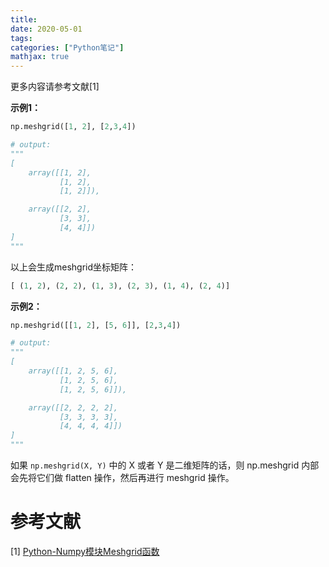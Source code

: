 ```yaml
---
title: 
date: 2020-05-01
tags:
categories: ["Python笔记"]
mathjax: true
---
```


更多内容请参考文献[1]

**示例1：**
```python
np.meshgrid([1, 2], [2,3,4])

# output:
"""
[
    array([[1, 2],
           [1, 2],
           [1, 2]]), 

    array([[2, 2],
           [3, 3],
           [4, 4]])
]
"""
```

以上会生成meshgrid坐标矩阵：
```python
[ (1, 2), (2, 2), (1, 3), (2, 3), (1, 4), (2, 4)]
```

**示例2：**
```python
np.meshgrid([[1, 2], [5, 6]], [2,3,4])

# output: 
"""
[
    array([[1, 2, 5, 6],
           [1, 2, 5, 6],
           [1, 2, 5, 6]]), 

    array([[2, 2, 2, 2],
           [3, 3, 3, 3],
           [4, 4, 4, 4]])
]
"""
```
如果 `np.meshgrid(X, Y)` 中的 X 或者 Y 是二维矩阵的话，则 np.meshgrid 内部会先将它们做 flatten 操作，然后再进行 meshgrid 操作。


# 参考文献
[1] [Python-Numpy模块Meshgrid函数](https://zhuanlan.zhihu.com/p/33579211)